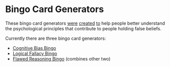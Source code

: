# Bingo Card Generators

These bingo card generators [were](https://doingsciencetostuff.wordpress.com/2020/05/09/cognitive-bias-bingo/) [created](https://doingsciencetostuff.wordpress.com/2020/05/14/logical-fallacy-bingo/) [to](https://blog.doingsciencetostuff.com/2021/08/01/flawed-reasoning-bingo/) help people
better understand the psychological principles that contribute to people
holding false beliefs.

Currently there are three bingo card generators:
 * [Cognitive Bias Bingo](CognitiveBias/)
 * [Logical Fallacy Bingo](LogicalFallacy/)
 * [Flawed Reasoning Bingo](FlawedReasoning/) (combines other two)

